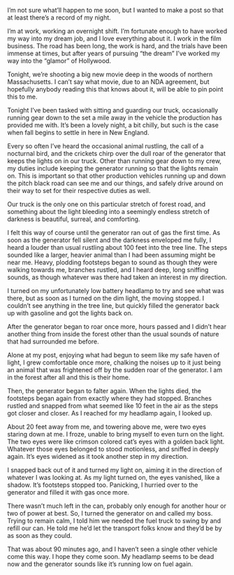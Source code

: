 I’m not sure what’ll happen to me soon, but I wanted to make a post so that at least there’s a record of my night.

I’m at work, working an overnight shift. I’m fortunate enough to have worked my way into my dream job, and I love everything about it. I work in the film business. The road has been long, the work is hard, and the trials have been immense at times, but after years of pursuing “the dream” I’ve worked my way into the “glamor” of Hollywood. 

Tonight, we’re shooting a big new movie deep in the woods of northern Massachusetts. I can’t say what movie, due to an NDA agreement, but hopefully anybody reading this that knows about it, will be able to pin point this to me.

Tonight I’ve been tasked with sitting and guarding our truck, occasionally running gear down to the set a mile away in the vehicle the production has provided me with. It’s been a lovely night, a bit chilly, but such is the case when fall begins to settle in here in New England. 

Every so often I’ve heard the occasional animal rustling, the call of a nocturnal bird, and the crickets chirp over the dull roar of the generator that keeps the lights on in our truck. Other than running gear down to my crew, my duties include keeping the generator running so that the lights remain on. This is important so that other production vehicles running up and down the pitch black road can see me and our things, and safely drive around on their way to set for their respective duties as well. 

Our truck is the only one on this particular stretch of forest road, and something about the light bleeding into a seemingly endless stretch of darkness is beautiful, surreal, and comforting.

I felt this way of course until the generator ran out of gas the first time. As soon as the generator fell silent and the darkness enveloped me fully, I heard a louder than usual rustling about 100 feet into the tree line. The steps sounded like a larger, heavier animal than I had been assuming might be near me. Heavy, plodding footsteps began to sound as though they were walking towards me, branches rustled, and I heard deep, long sniffing sounds, as though whatever was there had taken an interest in my direction.

I turned on my unfortunately low battery headlamp to try and see what was there, but as soon as I turned on the dim light, the moving stopped. I couldn’t see anything in the tree line, but quickly filled the generator back up with gasoline and got the lights back on.

After the generator began to roar once more, hours passed and I didn’t hear another thing from inside the forest other than the usual sounds of nature that had surrounded me before. 

Alone at my post, enjoying what had begun to seem like my safe haven of light, I grew comfortable once more, chalking the noises up to it just being an animal that was frightened off by the sudden roar of the generator. I am in the forest after all and this is their home.

Then, the generator began to falter again. When the lights died, the footsteps began again from exactly where they had stopped. Branches rustled and snapped from what seemed like 10 feet in the air as the steps got closer and closer. As I reached for my headlamp again, I looked up.

About 20 feet away from me, and towering above me, were two eyes staring down at me. I froze, unable to bring myself to even turn on the light. The two eyes were like crimson colored cat’s eyes with a golden back light. Whatever those eyes belonged to stood motionless, and sniffed in deeply again. It’s eyes widened as it took another step in my direction. 

I snapped back out of it and turned my light on, aiming it in the direction of whatever I was looking at. As my light turned on, the eyes vanished, like a shadow. It’s footsteps stopped too. Panicking, I hurried over to the generator and filled it with gas once more. 

There wasn’t much left in the can, probably only enough for another hour or two of power at best. So, I turned the generator on and called my boss. Trying to remain calm, I told him we needed the fuel truck to swing by and refill our can. He told me he’d let the transport folks know and they’d be by as soon as they could. 

That was about 90 minutes ago, and I haven’t seen a single other vehicle come this way. I hope they come soon. My headlamp seems to be dead now and the generator sounds like it’s running low on fuel again.